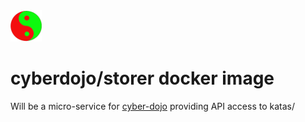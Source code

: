
<img src="https://raw.githubusercontent.com/cyber-dojo/nginx/master/images/home_page_logo.png" alt="cyber-dojo yin/yang logo" width="50px" height="50px"/>

# cyberdojo/storer docker image

Will be a micro-service for [cyber-dojo](http://cyber-dojo.org) providing API access to katas/
